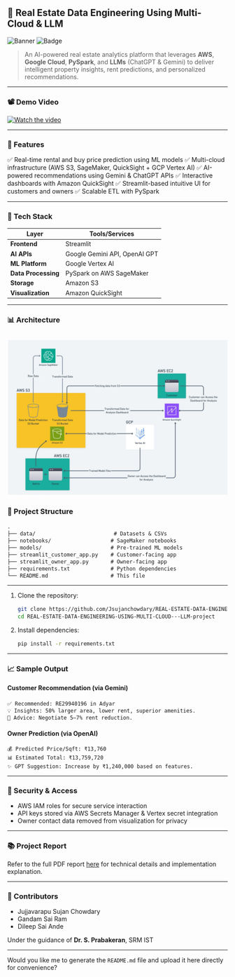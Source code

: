 ## 🏡 Real Estate Data Engineering Using Multi-Cloud & LLM

![Banner](https://img.shields.io/badge/Cloud-AWS%20%7C%20GCP-blue?style=flat-square)
![Badge](https://img.shields.io/badge/AI-LLM%20%7C%20ChatGPT%20%7C%20Gemini-critical?style=flat-square)

> An AI-powered real estate analytics platform that leverages **AWS**, **Google Cloud**, **PySpark**, and **LLMs** (ChatGPT & Gemini) to deliver intelligent property insights, rent predictions, and personalized recommendations.

---

### 📽️ Demo Video

[![Watch the video](https://img.youtube.com/vi/JA1kmpehzBM?si=tJ0FdqtEcheyiEew/0.jpg)](https://www.youtube.com/watch?v=JA1kmpehzBM?si=tJ0FdqtEcheyiEew)

---

### 📌 Features

✅ Real-time rental and buy price prediction using ML models
✅ Multi-cloud infrastructure (AWS S3, SageMaker, QuickSight + GCP Vertex AI)
✅ AI-powered recommendations using Gemini & ChatGPT APIs
✅ Interactive dashboards with Amazon QuickSight
✅ Streamlit-based intuitive UI for customers and owners
✅ Scalable ETL with PySpark

---

### 🧠 Tech Stack

| Layer               | Tools/Services                |
| ------------------- | ----------------------------- |
| **Frontend**        | Streamlit                     |
| **AI APIs**         | Google Gemini API, OpenAI GPT |
| **ML Platform**     | Google Vertex AI              |
| **Data Processing** | PySpark on AWS SageMaker      |
| **Storage**         | Amazon S3                     |
| **Visualization**   | Amazon QuickSight             |

---

### 📊 Architecture

![Architecture](https://github.com/Jsujanchowdary/REAL-ESTATE-DATA-ENGINEERING-USING-MULTI-CLOUD---LLM-project/blob/main/FLOW_DIA.png) 
---

### 📂 Project Structure

```
.
├── data/                         # Datasets & CSVs
├── notebooks/                   # SageMaker notebooks
├── models/                      # Pre-trained ML models
├── streamlit_customer_app.py    # Customer-facing app
├── streamlit_owner_app.py       # Owner-facing app
├── requirements.txt             # Python dependencies
└── README.md                    # This file
```

---

1. Clone the repository:

   ```bash
   git clone https://github.com/Jsujanchowdary/REAL-ESTATE-DATA-ENGINEERING-USING-MULTI-CLOUD---LLM-project.git
   cd REAL-ESTATE-DATA-ENGINEERING-USING-MULTI-CLOUD---LLM-project
   ```

2. Install dependencies:

   ```bash
   pip install -r requirements.txt
   ```

---

### 📈 Sample Output

#### Customer Recommendation (via Gemini)

```
✅ Recommended: RE29940196 in Adyar
💡 Insights: 50% larger area, lower rent, superior amenities.
🧠 Advice: Negotiate 5–7% rent reduction.
```

#### Owner Prediction (via OpenAI)

```
💰 Predicted Price/Sqft: ₹13,760
📊 Estimated Total: ₹13,759,720
✨ GPT Suggestion: Increase by ₹1,240,000 based on features.
```

---

### 🔐 Security & Access

* AWS IAM roles for secure service interaction
* API keys stored via AWS Secrets Manager & Vertex secret integration
* Owner contact data removed from visualization for privacy

---

### 📚 Project Report

Refer to the full PDF report [here](https://github.com/Jsujanchowdary/REAL-ESTATE-DATA-ENGINEERING-USING-MULTI-CLOUD---LLM-project/blob/main/ADP_Project_029%20(2).pdf) for technical details and implementation explanation.

---

### 🙌 Contributors

* Jujjavarapu Sujan Chowdary
* Gandam Sai Ram
* Dileep Sai Ande

Under the guidance of **Dr. S. Prabakeran**, SRM IST

---

Would you like me to generate the `README.md` file and upload it here directly for convenience?
